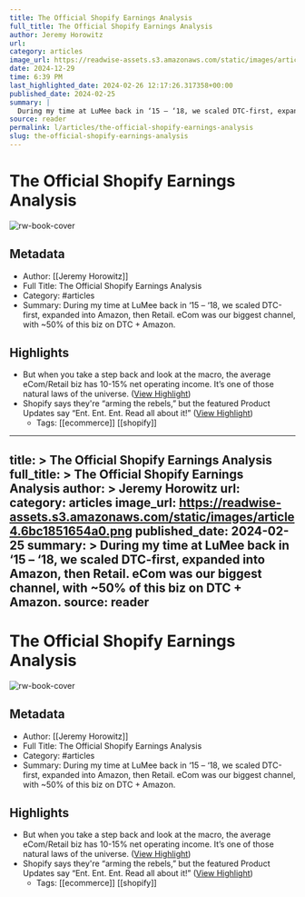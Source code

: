 ```yaml
---
title: The Official Shopify Earnings Analysis
full_title: The Official Shopify Earnings Analysis
author: Jeremy Horowitz
url: 
category: articles
image_url: https://readwise-assets.s3.amazonaws.com/static/images/article4.6bc1851654a0.png
date: 2024-12-29
time: 6:39 PM
last_highlighted_date: 2024-02-26 12:17:26.317358+00:00
published_date: 2024-02-25
summary: |
  During my time at LuMee back in ‘15 – ‘18, we scaled DTC-first, expanded into Amazon, then Retail. eCom was our biggest channel, with ~50% of this biz on DTC + Amazon.
source: reader
permalink: l/articles/the-official-shopify-earnings-analysis
slug: the-official-shopify-earnings-analysis
---
```

# The Official Shopify Earnings Analysis

![rw-book-cover](https://readwise-assets.s3.amazonaws.com/static/images/article4.6bc1851654a0.png)

## Metadata
- Author: [[Jeremy Horowitz]]
- Full Title: The Official Shopify Earnings Analysis
- Category: #articles
- Summary: During my time at LuMee back in ‘15 – ‘18, we scaled DTC-first, expanded into Amazon, then Retail. eCom was our biggest channel, with ~50% of this biz on DTC + Amazon.

## Highlights
- But when you take a step back and look at the macro, the average eCom/Retail biz has 10-15% net operating income. It’s one of those natural laws of the universe. ([View Highlight](https://read.readwise.io/read/01hqjnec57pf0zek0ye0skqbmx))
- Shopify says they're “arming the rebels,” but the featured Product Updates say “Ent. Ent. Ent. Read all about it!” ([View Highlight](https://read.readwise.io/read/01hqjnjbpgzh9k1nx3q1tz0dqg))
    - Tags: [[ecommerce]] [[shopify]] 


---
title: >
  The Official Shopify Earnings Analysis
full_title: >
  The Official Shopify Earnings Analysis
author: >
  Jeremy Horowitz
url: 
category: articles
image_url: https://readwise-assets.s3.amazonaws.com/static/images/article4.6bc1851654a0.png
published_date: 2024-02-25
summary: >
  During my time at LuMee back in ‘15 – ‘18, we scaled DTC-first, expanded into Amazon, then Retail. eCom was our biggest channel, with ~50% of this biz on DTC + Amazon.
source: reader
---
# The Official Shopify Earnings Analysis

![rw-book-cover](https://readwise-assets.s3.amazonaws.com/static/images/article4.6bc1851654a0.png)

## Metadata
- Author: [[Jeremy Horowitz]]
- Full Title: The Official Shopify Earnings Analysis
- Category: #articles
- Summary: During my time at LuMee back in ‘15 – ‘18, we scaled DTC-first, expanded into Amazon, then Retail. eCom was our biggest channel, with ~50% of this biz on DTC + Amazon.

## Highlights
- But when you take a step back and look at the macro, the average eCom/Retail biz has 10-15% net operating income. It’s one of those natural laws of the universe. ([View Highlight](https://read.readwise.io/read/01hqjnec57pf0zek0ye0skqbmx))
- Shopify says they're “arming the rebels,” but the featured Product Updates say “Ent. Ent. Ent. Read all about it!” ([View Highlight](https://read.readwise.io/read/01hqjnjbpgzh9k1nx3q1tz0dqg))
    - Tags: [[ecommerce]] [[shopify]] 


